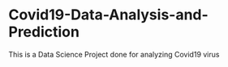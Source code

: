 # Covid19-Data-Analysis-and-Prediction
This is a Data Science Project done for analyzing Covid19 virus
